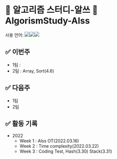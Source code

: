 #  🧮 알고리즘 스터디-알쓰 🧠 AlgorismStudy-Alss
사용 언어: <img src="https://img.shields.io/badge/c++-00599C?style=for-the-badge&logo=c%2B%2B&logoColor=white"/><img src="https://img.shields.io/badge/java-007396?style=for-the-badge&logo=java&logoColor=white"/><img src="https://img.shields.io/badge/python-3776AB?style=for-the-badge&logo=python&logoColor=white"/>

## ✅ 이번주
 * 1팀 : 
 * 2팀 : Array, Sort(4.6)

## ✅ 다음주
 * 1팀
 * 2팀

## ✅ 활동 기록  
* 2022  
  * Week 1 : Alss OT(2022.03.16)
  * Week 2 : Time complexity(2022.03.22)
  * Week 3 : Coding Test, Hash(3.30) Stack(3.31)

